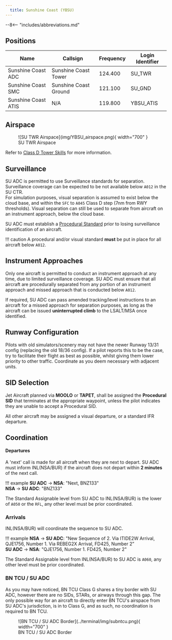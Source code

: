 ```yaml
---
  title: Sunshine Coast (YBSU)
---
```


--8<-- "includes/abbreviations.md"

## Positions

| Name | Callsign | Frequency | Login Identifier |
| ---- | -------- | --------- | ---------------- |
| Sunshine Coast ADC | Sunshine Coast Tower | 124.400 | SU_TWR |
| Sunshine Coast SMC | Sunshine Coast Ground | 121.100 | SU_GND |
| Sunshine Coast ATIS | N/A | 119.800 | YBSU_ATIS |

## Airspace

<figure markdown>
![SU TWR Airspace](img/YBSU_airspace.png){ width="700" }
  <figcaption>SU TWR Airspace</figcaption>
</figure>

Refer to [Class D Tower Skills](../../controller-skills/classdtwr) for more information.

## Surveillance
SU ADC is permitted to use Surveillance standards for separation. Surveillance coverage can be expected to be not available below `A012` in the SU CTR.  
For simulation purposes, visual separation is assumed to exist below the cloud base, and within the `SFC` to `A045` Class D step (7nm from RWY thresholds). Visual separation can still be used to separate from aircraft on an instrument approach, below the cloud base.

SU ADC must establish a [Procedural Standard](../../controller-skills/classdtwr/#standards) prior to losing surveillance identification of an aircraft.

!!! caution
    A procedural and/or visual standard **must** be put in place for all aircraft below `A012`.

## Instrument Approaches
Only one aircraft is permitted to conduct an instrument approach at any time, due to limited surveillance coverage. SU ADC must ensure that all aircraft are procedurally separated from any portion of an instrument approach and missed approach that is conducted below `A012`.  

If required, SU ADC can pass amended tracking/level instructions to an aircraft for a missed approach for separation purposes, as long as the aircraft can be issued **uninterrupted climb** to the LSALT/MSA once identified.
## Runway Configuration
Pilots with old simulators/scenery may not have the newer Runway 13/31 config (replacing the old 18/36 config). If a pilot reports this to be the case, try to facilitate their flight as best as possible, whilst giving them lower priority to other traffic. Coordinate as you deem necessary with adjacent units.
## SID Selection

Jet Aircraft planned via **MOOLO** or **TAPET**, shall be assigned the **Procedural SID** that terminates at the appropriate waypoint, unless the pilot indicates they are unable to accept a Procedural SID.

All other aircraft may be assigned a visual departure, or a standard IFR departure.

## Coordination
#### Departures
A 'next' call is made for all aircraft when they are next to depart. SU ADC must inform INL(NSA/BUR) if the aircraft does not depart within **2 minutes** of the next call.

!!! example
    **SU ADC** -> **NSA**: "Next, BNZ133"  
   **NSA** -> **SU ADC**: "BNZ133"    

The Standard Assignable level from SU ADC to INL(NSA/BUR) is the lower of `A050` or the `RFL`, any other level must be prior coordinated.

### Arrivals
INL(NSA/BUR) will coordinate the sequence to SU ADC.

!!! example
    **NSA** -> **SU ADC**: "New Sequence of 2. Via ITIDE2W Arrival, QJE1756, Number 1. Via REBEG2X Arrival, FD425, Number 2”  
    **SU ADC** -> **NSA**: "QJE1756, Number 1. FD425, Number 2"  

The Standard Assignable level from INL(NSA/BUR) to SU ADC is `A060`, any other level must be prior coordinated.
### BN TCU / SU ADC

As you may have noticed, BN TCU Class G shares a tiny border with SU ADC, however there are no SIDs, STARs, or airways through this gap. The only possible way for an aircraft to directly enter BN TCU's airspace from SU ADC's jurisdiction, is in to Class G, and as such, no coordination is required to BN TCU.

<figure markdown>
![BN TCU / SU ADC Border](../terminal/img/subntcu.png){ width="700" }
  <figcaption>BN TCU / SU ADC Border</figcaption>
</figure>
